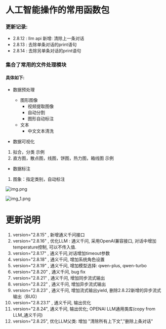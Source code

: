 # 人工智能操作的常用函数包

### 更新记录:
- 2.8.12 : llm api 新增: 清除上一条对话
- 2.8.13 : 去除单条对话的print语句
- 2.8.14 : 去除另单条对话的print语句

### 集合了常用的文件处理模块

#### 具体如下:

- 数据预处理
  - 图形图像
      - 视频提取图像
      - 自动分割
      - 图形自动标注
  - 文本
      - 中文文本清洗

- 数据可视化

1. 拟合，分类 示例
2. 直方图，散点图，线图，饼图，热力图，箱线图 示例


- 数据标注

1. 图象：指定类别，自动标注

![img.png](img.png)

![img_1.png](img_1.png)


# 更新说明
1. version="2.8.15" ,  新增通义千问接口
2. version="2.8.16" ,  优化LLM : 通义千问,  采用OpenAI兼容接口,  对话中增加temperature控制, 可以不传入值.
3. version="2.8.17" ,  通义千问,对话增加timeout参数
4. version="2.8.18" ,  通义千问, 增加系统角色设置
5. version="2.8.19" ,  通义千问, 增加模型选择: qwen-plus, qwen-turbo
6. version="2.8.20" ,  通义千问, bug fix
7. version="2.8.21" ,  通义千问, 增加同步流式输出
8. version="2.8.22" ,  通义千问, 增加异步流式输出
9. version="2.8.23" ,  通义千问, 增加流式输出yield, 删除2.8.22新增的异步流式输出（BUG）
10. version="2.8.23.1" ,  通义千问, 输出优化
11. version="2.8.24",  通义千问, 输出优化; OPENAI LLM通用类库(copy from LLM_通义千问)
12. version="2.8.25", 优化LLM父类: 增加 "清除所有上下文","删除上条对话"
